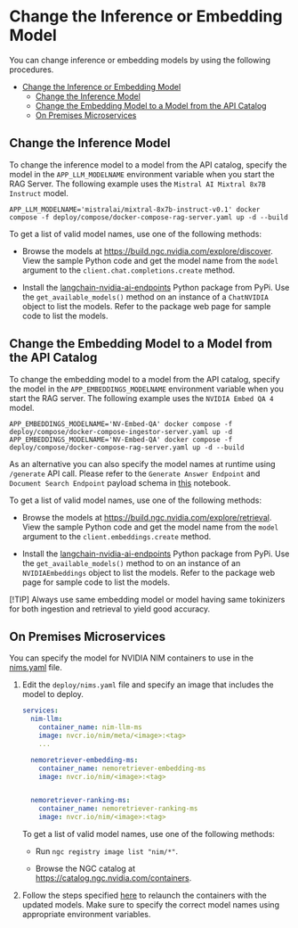 <!--
  SPDX-FileCopyrightText: Copyright (c) 2025 NVIDIA CORPORATION & AFFILIATES. All rights reserved.
  SPDX-License-Identifier: Apache-2.0
-->

# Change the Inference or Embedding Model

You can change inference or embedding models by using the following procedures.

- [Change the Inference or Embedding Model](#change-the-inference-or-embedding-model)
  - [Change the Inference Model](#change-the-inference-model)
  - [Change the Embedding Model to a Model from the API Catalog](#change-the-embedding-model-to-a-model-from-the-api-catalog)
  - [On Premises Microservices](#on-premises-microservices)



## Change the Inference Model

To change the inference model to a model from the API catalog,
specify the model in the `APP_LLM_MODELNAME` environment variable when you start the RAG Server.
The following example uses the `Mistral AI Mixtral 8x7B Instruct` model.

```console
APP_LLM_MODELNAME='mistralai/mixtral-8x7b-instruct-v0.1' docker compose -f deploy/compose/docker-compose-rag-server.yaml up -d --build
```

To get a list of valid model names, use one of the following methods:

- Browse the models at <https://build.ngc.nvidia.com/explore/discover>.
  View the sample Python code and get the model name from the `model` argument to the `client.chat.completions.create` method.

- Install the [langchain-nvidia-ai-endpoints](https://pypi.org/project/langchain-nvidia-ai-endpoints/) Python package from PyPi.
  Use the `get_available_models()` method on an instance of a `ChatNVIDIA` object to list the models.
  Refer to the package web page for sample code to list the models.



## Change the Embedding Model to a Model from the API Catalog

To change the embedding model to a model from the API catalog,
specify the model in the `APP_EMBEDDINGS_MODELNAME` environment variable when you start the RAG server.
The following example uses the `NVIDIA Embed QA 4` model.

```console
APP_EMBEDDINGS_MODELNAME='NV-Embed-QA' docker compose -f deploy/compose/docker-compose-ingestor-server.yaml up -d
APP_EMBEDDINGS_MODELNAME='NV-Embed-QA' docker compose -f deploy/compose/docker-compose-rag-server.yaml up -d --build
```

As an alternative you can also specify the model names at runtime using `/generate` API call. Please refer to the `Generate Answer Endpoint` and `Document Search Endpoint` payload schema in [this](../notebooks/retriever_api_usage.ipynb) notebook.

To get a list of valid model names, use one of the following methods:

- Browse the models at <https://build.ngc.nvidia.com/explore/retrieval>.
  View the sample Python code and get the model name from the `model` argument to the `client.embeddings.create` method.

- Install the [langchain-nvidia-ai-endpoints](https://pypi.org/project/langchain-nvidia-ai-endpoints/) Python package from PyPi.
  Use the `get_available_models()` method to on an instance of an `NVIDIAEmbeddings` object to list the models.
  Refer to the package web page for sample code to list the models.

[!TIP] Always use same embedding model or model having same tokinizers for both ingestion and retrieval to yield good accuracy.


## On Premises Microservices

You can specify the model for NVIDIA NIM containers to use in the [nims.yaml](../deploy/compose/nims.yaml) file.

1. Edit the `deploy/nims.yaml` file and specify an image that includes the model to deploy.

   ```yaml
   services:
     nim-llm:
       container_name: nim-llm-ms
       image: nvcr.io/nim/meta/<image>:<tag>
       ...

     nemoretriever-embedding-ms:
       container_name: nemoretriever-embedding-ms
       image: nvcr.io/nim/<image>:<tag>


     nemoretriever-ranking-ms:
       container_name: nemoretriever-ranking-ms
       image: nvcr.io/nim/<image>:<tag>
   ```

   To get a list of valid model names, use one of the following methods:

   - Run `ngc registry image list "nim/*"`.

   - Browse the NGC catalog at <https://catalog.ngc.nvidia.com/containers>.

2. Follow the steps specified [here](quickstart.md#start-using-on-prem-models) to relaunch the containers with the updated models. Make sure to specify the correct model names using appropriate environment variables.
